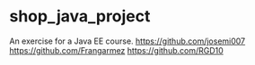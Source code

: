 # shop_java_project
An exercise for a Java EE course.
https://github.com/josemi007
https://github.com/Frangarmez
https://github.com/RGD10
